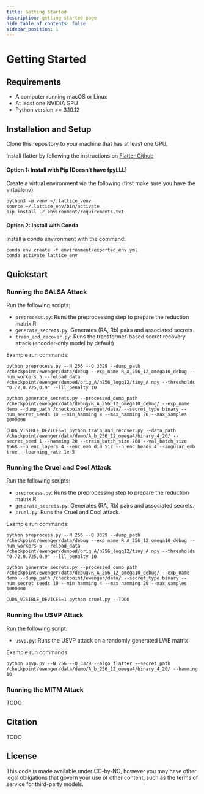 ```yaml
---
title: Getting Started
description: getting started page
hide_table_of_contents: false
sidebar_position: 1
---
```

# Getting Started

## Requirements

* A computer running macOS or Linux
* At least one NVIDIA GPU
* Python version >= 3.10.12

## Installation and Setup
Clone this repository to your machine that has at least one GPU.

Install flatter by following the instructions on [Flatter Github](https://github.com/keeganryan/flatter)

#### Option 1: Install with Pip [Doesn't have fpyLLL]
Create a virtual environment via the following (first make sure you have the virtualenv): 
```
python3 -m venv ~/.lattice_venv
source ~/.lattice_env/bin/activate
pip install -r environment/requirements.txt
```
#### Option 2: Install with Conda
Install a conda environment with the command:
```
conda env create -f environment/exported_env.yml
conda activate lattice_env
```

## Quickstart
### Running the SALSA Attack
Run the following scripts:
* `preprocess.py`: Runs the preprocessing step to prepare the reduction matrix R
* ```generate_secrets.py```: Generates (RA, Rb) pairs and associated secrets.
* ```train_and_recover.py```: Runs the transformer-based secret recovery attack (encoder-only model by default)
  
Example run commands:

`python preprocess.py --N 256 --Q 3329 --dump_path /checkpoint/ewenger/data/debug --exp_name R_A_256_12_omega10_debug --num_workers 5 --reload_data /checkpoint/ewenger/dumped/orig_A/n256_logq12/tiny_A.npy --thresholds "0.72,0.725,0.9" --lll_penalty 10`

`python generate_secrets.py --processed_dump_path /checkpoint/ewenger/data/debug/R_A_256_12_omega10_debug/ --exp_name demo --dump_path /checkpoint/ewenger/data/ --secret_type binary --num_secret_seeds 10 --min_hamming 4 --max_hamming 20 --max_samples 1000000`

`CUDA_VISIBLE_DEVICES=1 python train_and_recover.py --data_path /checkpoint/ewenger/data/demo/A_b_256_12_omega4/binary_4_20/ --secret_seed 1 --hamming 20 --train_batch_size 768 --val_batch_size 1568 --n_enc_layers 4 --enc_emb_dim 512 --n_enc_heads 4 --angular_emb true --learning_rate 1e-5`

### Running the Cruel and Cool Attack
Run the following scripts:
* `preprocess.py`: Runs the preprocessing step to prepare the reduction matrix R
* ```generate_secrets.py```: Generates (RA, Rb) pairs and associated secrets.
* ```cruel.py```: Runs the Cruel and Cool attack.
  
Example run commands:

`python preprocess.py --N 256 --Q 3329 --dump_path /checkpoint/ewenger/data/debug --exp_name R_A_256_12_omega10_debug --num_workers 5 --reload_data /checkpoint/ewenger/dumped/orig_A/n256_logq12/tiny_A.npy --thresholds "0.72,0.725,0.9" --lll_penalty 10`

`python generate_secrets.py --processed_dump_path /checkpoint/ewenger/data/debug/R_A_256_12_omega10_debug/ --exp_name demo --dump_path /checkpoint/ewenger/data/ --secret_type binary --num_secret_seeds 10 --min_hamming 4 --max_hamming 20 --max_samples 1000000`

`CUDA_VISIBLE_DEVICES=1 python cruel.py --TODO`

### Running the USVP Attack
Run the following script:
* `usvp.py`: Runs the USVP attack on a randomly generated LWE matrix
  
Example run commands:

`python usvp.py --N 256 --Q 3329 --algo flatter --secret_path /checkpoint/ewenger/data/demo/A_b_256_12_omega4/binary_4_20/ --hamming 10`

### Running the MITM Attack
TODO

## Citation
TODO

## License
This code is made available under CC-by-NC, however you may have other legal obligations that govern your use of other content, such as the terms of service for third-party models.
